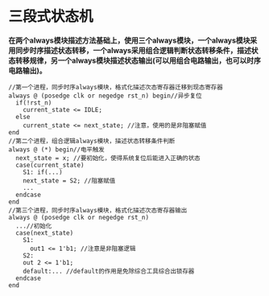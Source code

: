 # 三段式状态机

**在两个always模块描述方法基础上，使用三个always模块，一个always模块采用同步时序描述状态转移，一个always采用组合逻辑判断状态转移条件，描述状态转移规律，另一个always模块描述状态输出(可以用组合电路输出，也可以时序电路输出)。**

```
//第一个进程，同步时序always模块，格式化描述次态寄存器迁移到现态寄存器
always @ (posedge clk or negedge rst_n) begin//异步复位
  if(!rst_n)
    current_state <= IDLE;
  else
    current_state <= next_state; //注意，使用的是非阻塞赋值
end
//第二个进程，组合逻辑always模块，描述状态转移条件判断
always @ (*) begin//电平触发
  next_state = x; //要初始化，使得系统复位后能进入正确的状态
  case(current_state)
    S1: if(...)
    next_state = S2; //阻塞赋值
    ...
  endcase
end
//第三个进程，同步时序always模块，格式化描述次态寄存器输出
always @ (posedge clk or negedge rst_n)
  ...//初始化
  case(next_state)
    S1:
      out1 <= 1'b1; //注意是非阻塞逻辑
    S2:
    out 2 <= 1'b1;
    default:... //default的作用是免除综合工具综合出锁存器
  endcase
end

```
